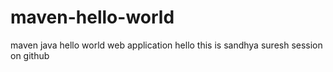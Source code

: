 # maven-hello-world
maven java hello world web application
hello this is sandhya suresh session on github
